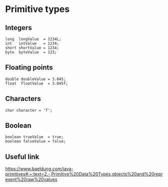 # Primitive types
## Integers
    long  longValue  = 1234L;
    int   intValue   = 1234;
    short shortValue = 1234;
    byte  byteValue  = 123;

## Floating points
    double doubleValue = 3.045;
    float  floatValue  = 3.045f;

## Characters
    char character = 'T';

## Boolean
    boolean trueValue  = true;
    boolean falseValue = false;

## Useful link
https://www.baeldung.com/java-primitives#:~:text=2.-,Primitive%20Data%20Types,objects%20and%20represent%20raw%20values